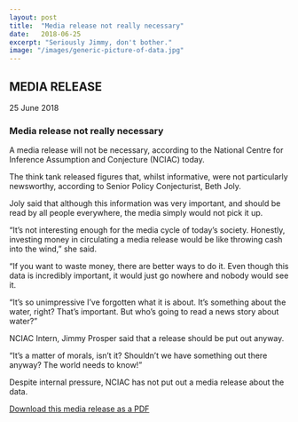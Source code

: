```yaml
---
layout: post
title:  "Media release not really necessary"
date:   2018-06-25
excerpt: "Seriously Jimmy, don't bother."
image: "/images/generic-picture-of-data.jpg"
---
```


## MEDIA RELEASE
25 June 2018

### Media release not really necessary

A media release will not be necessary, according to the National Centre for Inference Assumption and Conjecture (NCIAC) today.

The think tank released figures that, whilst informative, were not particularly newsworthy, according to Senior Policy Conjecturist, Beth Joly.

Joly said that although this information was very important, and should be read by all people everywhere, the media simply would not pick it up.

“It’s not interesting enough for the media cycle of today’s society. Honestly, investing money in circulating a media release would be like throwing cash into the wind,” she said.

“If you want to waste money, there are better ways to do it. Even though this data is incredibly important, it would just go nowhere and nobody would see it.

“It’s so unimpressive I’ve forgotten what it is about. It’s something about the water, right? That’s important. But who’s going to read a news story about water?”

NCIAC Intern, Jimmy Prosper said that a release should be put out anyway.

“It’s a matter of morals, isn’t it? Shouldn’t we have something out there anyway? The world needs to know!”

Despite internal pressure, NCIAC has not put out a media release about the data.

[Download this media release as a PDF](/mr/180625-mr-media-release-not-necessary.pdf)